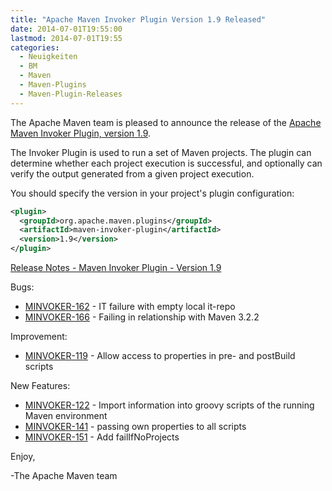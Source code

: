 ```yaml
---
title: "Apache Maven Invoker Plugin Version 1.9 Released"
date: 2014-07-01T19:55:00
lastmod: 2014-07-01T19:55
categories:
  - Neuigkeiten
  - BM
  - Maven
  - Maven-Plugins
  - Maven-Plugin-Releases
---
```

The Apache Maven team is pleased to announce the release of the 
[Apache Maven Invoker Plugin, version 1.9](http://maven.apache.org/plugins/maven-invoker-plugin/).

The Invoker Plugin is used to run a set of Maven projects. The plugin can
determine whether each project execution is successful, and optionally can
verify the output generated from a given project execution.

You should specify the version in your project's plugin configuration:

```xml
<plugin>
  <groupId>org.apache.maven.plugins</groupId>
  <artifactId>maven-invoker-plugin</artifactId>
  <version>1.9</version>
</plugin>
```
<!-- more -->

[Release Notes - Maven Invoker Plugin - Version 1.9](http://jira.codehaus.org/secure/ReleaseNote.jspa?projectId=11441&version=18996)

Bugs:

 * [MINVOKER-162](https://issues.apache.org/jira/browse/MINVOKER-162) - IT failure with empty local it-repo
 * [MINVOKER-166](https://issues.apache.org/jira/browse/MINVOKER-166) - Failing in relationship with Maven 3.2.2

Improvement:

 * [MINVOKER-119](https://issues.apache.org/jira/browse/MINVOKER-119) - Allow access to properties in pre- and postBuild scripts

New Features:

 * [MINVOKER-122](https://issues.apache.org/jira/browse/MINVOKER-122) - Import information into groovy scripts of the running Maven environment
 * [MINVOKER-141](https://issues.apache.org/jira/browse/MINVOKER-141) - passing own properties to all scripts
 * [MINVOKER-151](https://issues.apache.org/jira/browse/MINVOKER-151) - Add failIfNoProjects


Enjoy,

-The Apache Maven team
